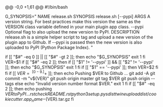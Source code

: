 @@ -0,0 +1,61 @@
#!/bin/bash

G_SYNOPSIS="
 NAME
	release.sh
 SYNOPSIS
	release.sh <ver> [--pypi]
 ARGS
	<ver>
	A version string. For best practices make this version the same as
	the VERSION class variable defined in your main plugin app class.
	--pypi
	Optional flag to also upload the new version to PyPI.
 DESCRIPTION
	release.sh is a simple helper script to tag and upload a new version of the plugin
	app to Github. If --pypi is passed then the new version is also uploaded to PyPI
	(Python Package Index).
"

if [[ "$#" -eq 0 ]] || [[ "$#" -gt 2 ]]; then
    echo "$G_SYNOPSIS"
    exit 1
fi
VER=$1
if [[ "$#" -eq 2 ]]; then
    if [[ "$1" != '--pypi' ]] && [[ "$2" != '--pypi' ]]; then
        echo "$G_SYNOPSIS"
        exit 1
    fi
    if [[ "$1" == '--pypi' ]]; then
        VER=$2
    fi
fi
if [[ $VER =~ ^[0-9.]+$ ]]; then
    echo Pushing $VER to Github ...
    git add -A
    git commit -m "v${VER}"
    git push origin master
    git tag $VER
    git push origin --tags
else
    echo "Invalid version number format $VER."
    exit 1
fi
if [[ "$#" -eq 2 ]]; then
    echo pushing $VER to PyPI ...
    rstcheck README.rst
    python3 setup.py sdist
    twine upload dist/{{ cookiecutter.app_name }}-${VER}.tar.gz
fi
